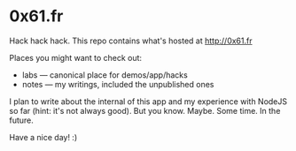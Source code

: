 0x61.fr
=======

Hack hack hack.
This repo contains what's hosted at http://0x61.fr

Places you might want to check out: 

* labs — canonical place for demos/app/hacks
* notes — my writings, included the unpublished ones

I plan to write about the internal of this app and my experience with NodeJS so far (hint: it's not always good). But you know. Maybe. Some time. In the future.

Have a nice day! :)